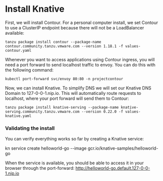 # Install Knative

First, we will install Contour. For a personal computer install, we set Contour to use a ClusterIP endpoint because there will not be a LoadBalancer available:

```tanzu package install contour --package-name contour.community.tanzu.vmware.com --version 1.18.1 -f values-contour.yaml```

Whenever you want to access applications using Contour ingress, you will need a port forward to send localhost traffic to envoy. You can do this with the following command:

```kubectl port-forward svc/envoy 80:80 -n projectcontour```

Now, we can install Knative. To simplify DNS we will set our Knative DNS Domain to 127-0-0-1.nip.io. This will automatically route requests to localhost, where your port forward will send them to Contour:

```tanzu package install knative-serving --package-name knative-serving.community.tanzu.vmware.com --version 0.22.0 -f values-knative.yaml```

### Validating the install

You can verify everything works so far by creating a Knative service:

kn service create helloworld-go --image gcr.io/knative-samples/helloworld-go

When the service is available, you should be able to access it in your browser through the port-forward: http://helloworld-go.default.127-0-0-1.nip.io